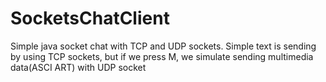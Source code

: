 # SocketsChatClient
Simple java socket chat with TCP and UDP sockets. Simple text is sending by using TCP sockets, but if we press M, we simulate sending multimedia data(ASCI ART) with UDP socket
